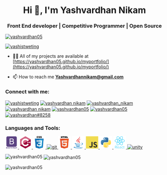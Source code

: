 <h1 align="center">Hi 👋, I'm Yashvardhan Nikam</h1>
<h3 align="center">Front End developer | Competitive Programmer | Open Source</h3>


<p align="left"> <a href="https://github.com/ryo-ma/github-profile-trophy"><img src="https://github-profile-trophy.vercel.app/?username=yashvardhan05" alt="yashvardhan05" /></a> </p>

<p align="left"> <a href="https://twitter.com/yashistweting" target="blank"><img src="https://img.shields.io/twitter/follow/yashistweting?logo=twitter&style=for-the-badge" alt="yashistweting" /></a> </p>

- 👨‍💻 All of my projects are available at [https://yashvardhan05.github.io/myportfolio/](https://yashvardhan05.github.io/myportfolio/)

- 📫 How to reach me **Yashvardhannikam@gmail.com**

<h3 align="left">Connect with me:</h3>
<p align="left">
<a href="https://twitter.com/yashistweting" target="blank"><img align="center" src="https://raw.githubusercontent.com/rahuldkjain/github-profile-readme-generator/master/src/images/icons/Social/twitter.svg" alt="yashistweting" height="30" width="40" /></a>
<a href="https://linkedin.com/in/yashvardhan nikam" target="blank"><img align="center" src="https://raw.githubusercontent.com/rahuldkjain/github-profile-readme-generator/master/src/images/icons/Social/linked-in-alt.svg" alt="yashvardhan nikam" height="30" width="40" /></a>
<a href="https://instagram.com/yashvardhan_nikam" target="blank"><img align="center" src="https://raw.githubusercontent.com/rahuldkjain/github-profile-readme-generator/master/src/images/icons/Social/instagram.svg" alt="yashvardhan_nikam" height="30" width="40" /></a>
<a href="https://www.youtube.com/c/yashvardhan nikam" target="blank"><img align="center" src="https://raw.githubusercontent.com/rahuldkjain/github-profile-readme-generator/master/src/images/icons/Social/youtube.svg" alt="yashvardhan nikam" height="30" width="40" /></a>
<a href="https://www.codechef.com/users/yashvardhan05" target="blank"><img align="center" src="https://cdn.jsdelivr.net/npm/simple-icons@3.1.0/icons/codechef.svg" alt="yashvardhan05" height="30" width="40" /></a>
<a href="https://codeforces.com/profile/yashvardhan05" target="blank"><img align="center" src="https://cdn.jsdelivr.net/npm/simple-icons@3.0.1/icons/codeforces.svg" alt="yashvardhan05" height="30" width="40" /></a>
<a href="https://discord.gg/yashvardhan#8258" target="blank"><img align="center" src="https://raw.githubusercontent.com/rahuldkjain/github-profile-readme-generator/master/src/images/icons/Social/discord.svg" alt="yashvardhan#8258" height="30" width="40" /></a>
</p>

<h3 align="left">Languages and Tools:</h3>
<p align="left"> <a href="https://getbootstrap.com" target="_blank"> <img src="https://raw.githubusercontent.com/devicons/devicon/master/icons/bootstrap/bootstrap-plain-wordmark.svg" alt="bootstrap" width="40" height="40"/> </a> <a href="https://www.w3schools.com/cpp/" target="_blank"> <img src="https://raw.githubusercontent.com/devicons/devicon/master/icons/cplusplus/cplusplus-original.svg" alt="cplusplus" width="40" height="40"/> </a> <a href="https://www.w3schools.com/css/" target="_blank"> <img src="https://raw.githubusercontent.com/devicons/devicon/master/icons/css3/css3-original-wordmark.svg" alt="css3" width="40" height="40"/> </a> <a href="https://git-scm.com/" target="_blank"> <img src="https://www.vectorlogo.zone/logos/git-scm/git-scm-icon.svg" alt="git" width="40" height="40"/> </a> <a href="https://www.w3.org/html/" target="_blank"> <img src="https://raw.githubusercontent.com/devicons/devicon/master/icons/html5/html5-original-wordmark.svg" alt="html5" width="40" height="40"/> </a> <a href="https://www.java.com" target="_blank"> <img src="https://raw.githubusercontent.com/devicons/devicon/master/icons/java/java-original.svg" alt="java" width="40" height="40"/> </a> <a href="https://developer.mozilla.org/en-US/docs/Web/JavaScript" target="_blank"> <img src="https://raw.githubusercontent.com/devicons/devicon/master/icons/javascript/javascript-original.svg" alt="javascript" width="40" height="40"/> </a> <a href="https://www.python.org" target="_blank"> <img src="https://raw.githubusercontent.com/devicons/devicon/master/icons/python/python-original.svg" alt="python" width="40" height="40"/> </a> <a href="https://reactjs.org/" target="_blank"> <img src="https://raw.githubusercontent.com/devicons/devicon/master/icons/react/react-original-wordmark.svg" alt="react" width="40" height="40"/> </a> <a href="https://unity.com/" target="_blank"> <img src="https://www.vectorlogo.zone/logos/unity3d/unity3d-icon.svg" alt="unity" width="40" height="40"/> </a> </p>

<p><img align="left" src="https://github-readme-stats.vercel.app/api/top-langs?username=yashvardhan05&show_icons=true&locale=en&layout=compact" alt="yashvardhan05" /></p>

<p>&nbsp;<img align="center" src="https://github-readme-stats.vercel.app/api?username=yashvardhan05&show_icons=true&locale=en" alt="yashvardhan05" /></p>

<p><img align="center" src="https://github-readme-streak-stats.herokuapp.com/?user=yashvardhan05&" alt="yashvardhan05" /></p>
